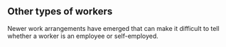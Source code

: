 ##  Other types of workers

Newer work arrangements have emerged that can make it difficult to tell
whether a worker is an employee or self-employed.
